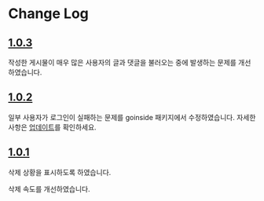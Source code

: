 # Change Log

## [1.0.3](https://github.com/geeksbaek/goinside-gallog-cleaner/releases/tag/1.0.3)
작성한 게시물이 매우 많은 사용자의 글과 댓글을 불러오는 중에 발생하는 문제를 개선하였습니다.

## [1.0.2](https://github.com/geeksbaek/goinside-gallog-cleaner/releases/tag/1.0.2)
일부 사용자가 로그인이 실패하는 문제를 goinside 패키지에서 수정하였습니다. 자세한 사항은 [업데이트](https://github.com/geeksbaek/goinside/blob/master/README.md#2016-08-28)를 확인하세요.

## [1.0.1](https://github.com/geeksbaek/goinside-gallog-cleaner/releases/tag/1.0.1)
삭제 상황을 표시하도록 하였습니다.

삭제 속도를 개선하였습니다.